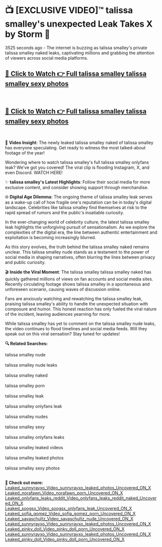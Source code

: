 # 📺 [EXCLUSIVE VIDEO]™ talissa smalley's unexpected Leak Takes X by Storm 🚀

3525 seconds ago - The internet is buzzing as talissa smalley's private talissa smalley naked leaks, captivating millions and grabbing the attention of viewers across social media platforms.

<h2><a href="https://github-6l9.pages.dev/link1">🔗 Click to Watch 👉 Full talissa smalley talissa smalley sexy photos</a></h2><br>
<h2><a href="https://github-6l9.pages.dev/link2">🔗 Click to Watch 👉 Full talissa smalley talissa smalley sexy photos</a></h2><br>

🎥 **Video Insight**: The newly leaked talissa smalley naked of talissa smalley has everyone speculating. Get ready to witness the most talked-about footage of the year!

Wondering where to watch talissa smalley's full talissa smalley onlyfans leak? We've got you covered! The viral clip is flooding Instagram, X, and even Discord. WATCH HERE!

✨ **talissa smalley's Latest Highlights**: Follow their social media for more exclusive content, and consider showing support through merchandise.

🌐 **Digital Age Dilemma**: The ongoing theme of talissa smalley leak serves as a wake-up call of how fragile one's reputation can be in today's digital landscape. Celebrities like talissa smalley find themselves at risk to the rapid spread of rumors and the public's insatiable curiosity.

In the ever-changing world of celebrity culture, the latest talissa smalley leak highlights the unforgiving pursuit of sensationalism. As we explore the complexities of the digital era, the line between authentic entertainment and exploitation is becoming increasingly blurred.

As this story evolves, the truth behind the talissa smalley naked remains unclear. This talissa smalley nude stands as a testament to the power of social media in shaping narratives, often blurring the lines between privacy and public curiosity.

🎬 **Inside the Viral Moment**: The talissa smalley talissa smalley naked has quickly gathered millions of views on fan accounts and social media sites. Recently circulating footage shows talissa smalley in a spontaneous and unforeseen scenario, causing waves of discussion online.

Fans are anxiously watching and rewatching the talissa smalley leak, praising talissa smalley's ability to handle the unexpected situation with composure and humor. This honest reaction has only fueled the viral nature of the incident, leaving audiences yearning for more.

While talissa smalley has yet to comment on the talissa smalley nude leaks, the video continues to flood timelines and social media feeds. Will they speak out on this viral sensation? Stay tuned for updates!

<strong>🔍 Related Searches:</strong>

talissa smalley nude
<br><br>
talissa smalley nude leaks
<br><br>
talissa smalley naked
<br><br>
talissa smalley porn
<br><br>
talissa smalley leak
<br><br>
talissa smalley onlyfans leak
<br><br>
talissa smalley nudes
<br><br>
talissa smalley sexy
<br><br>
talissa smalley onlyfans leaks
<br><br>
talissa smalley leaked videos
<br><br>
talissa smalley leaked photos
<br><br>
talissa smalley sexy photos
<br><br>



<strong>🔗 Check out more:</strong><br>
<a href="./Leaked_sunnyrayxo_Video_sunnyrayxo_leaked_photos_Uncovered_ON_X.md">Leaked_sunnyrayxo_Video_sunnyrayxo_leaked_photos_Uncovered_ON_X</a><br>
<a href="./Leaked_norafawn_Video_norafawn_porn_Uncovered_ON_X.md">Leaked_norafawn_Video_norafawn_porn_Uncovered_ON_X</a><br>
<a href="./Leaked_onlyfans_leaks_reddit_Video_onlyfans_leaks_reddit_naked_Uncovered_ON_X.md">Leaked_onlyfans_leaks_reddit_Video_onlyfans_leaks_reddit_naked_Uncovered_ON_X</a><br>
<a href="./Leaked_soogsx_Video_soogsx_onlyfans_leak_Uncovered_ON_X.md">Leaked_soogsx_Video_soogsx_onlyfans_leak_Uncovered_ON_X</a><br>
<a href="./Leaked_sofia_gomez_Video_sofia_gomez_porn_Uncovered_ON_X.md">Leaked_sofia_gomez_Video_sofia_gomez_porn_Uncovered_ON_X</a><br>
<a href="./Leaked_savaschultz_Video_savaschultz_nude_Uncovered_ON_X.md">Leaked_savaschultz_Video_savaschultz_nude_Uncovered_ON_X</a><br>
<a href="./Leaked_sunnyrayxo_Video_sunnyrayxo_leaked_photos_Uncovered_ON_X.md">Leaked_sunnyrayxo_Video_sunnyrayxo_leaked_photos_Uncovered_ON_X</a><br>
<a href="./Leaked_pinky_doll_Video_pinky_doll_porn_Uncovered_ON_X.md">Leaked_pinky_doll_Video_pinky_doll_porn_Uncovered_ON_X</a><br>
<a href="./Leaked_sunnyrayxo_Video_sunnyrayxo_leaked_photos_Uncovered_ON_X.md">Leaked_sunnyrayxo_Video_sunnyrayxo_leaked_photos_Uncovered_ON_X</a><br>
<a href="./Leaked_pinky_doll_Video_pinky_doll_porn_Uncovered_ON_X.md">Leaked_pinky_doll_Video_pinky_doll_porn_Uncovered_ON_X</a><br>
